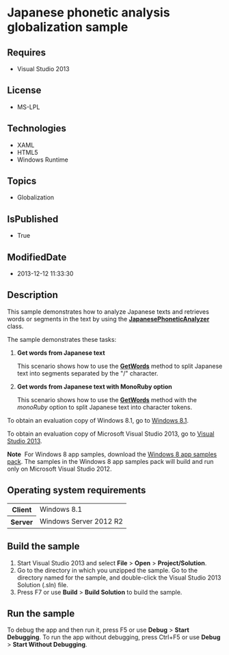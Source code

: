 # Japanese phonetic analysis globalization sample
## Requires
* Visual Studio 2013
## License
* MS-LPL
## Technologies
* XAML
* HTML5
* Windows Runtime
## Topics
* Globalization
## IsPublished
* True
## ModifiedDate
* 2013-12-12 11:33:30
## Description

<div id="mainSection">
<p>This sample demonstrates how to analyze Japanese texts and retrieves words or segments in the text by using the
<a href="http://msdn.microsoft.com/library/windows/apps/dn434076"><b>JapanesePhoneticAnalyzer</b></a> class.
</p>
<p>The sample demonstrates these tasks:</p>
<ol>
<li>
<p><b>Get words from Japanese text</b></p>
<p>This scenario shows how to use the <a href="http://msdn.microsoft.com/library/windows/apps/dn434078">
<b>GetWords</b></a> method to split Japanese text into segments separated by the &quot;/&quot; character.</p>
</li><li>
<p><b>Get words from Japanese text with MonoRuby option</b></p>
<p>This scenario shows how to use the <a href="http://msdn.microsoft.com/library/windows/apps/dn434077">
<b>GetWords</b></a> method with the <i>monoRuby</i> option to split Japanese text into character tokens.</p>
</li></ol>
<p>To obtain an evaluation copy of Windows&nbsp;8.1, go to <a href="http://go.microsoft.com/fwlink/p/?linkid=301696">
Windows&nbsp;8.1</a>. </p>
<p>To obtain an evaluation copy of Microsoft Visual Studio&nbsp;2013, go to <a href="http://go.microsoft.com/fwlink/p/?linkid=301697">
Visual Studio&nbsp;2013</a>. </p>
<p></p>
<p class="note"><b>Note</b>&nbsp;&nbsp;For Windows&nbsp;8 app samples, download the <a href="http://go.microsoft.com/fwlink/p/?LinkId=301698">
Windows&nbsp;8 app samples pack</a>. The samples in the Windows&nbsp;8 app samples pack will build and run only on Microsoft Visual Studio&nbsp;2012.</p>
<p></p>
<h2>Operating system requirements</h2>
<table>
<tbody>
<tr>
<th>Client</th>
<td><dt>Windows&nbsp;8.1 </dt></td>
</tr>
<tr>
<th>Server</th>
<td><dt>Windows Server&nbsp;2012&nbsp;R2 </dt></td>
</tr>
</tbody>
</table>
<h2>Build the sample</h2>
<p></p>
<ol>
<li>Start Visual Studio&nbsp;2013 and select <b>File</b> &gt; <b>Open</b> &gt; <b>Project/Solution</b>.
</li><li>Go to the directory in which you unzipped the sample. Go to the directory named for the sample, and double-click the Visual Studio&nbsp;2013 Solution (.sln) file.
</li><li>Press F7 or use <b>Build</b> &gt; <b>Build Solution</b> to build the sample. </li></ol>
<p></p>
<h2>Run the sample</h2>
<p>To debug the app and then run it, press F5 or use <b>Debug</b> &gt; <b>Start Debugging</b>. To run the app without debugging, press Ctrl&#43;F5 or use
<b>Debug</b> &gt; <b>Start Without Debugging</b>. </p>
</div>
